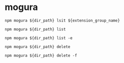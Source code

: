 # mogura

```
npm mogura ${dir_path} lsit ${extension_group_name}
```

```
npm mogura ${dir_path} list
```

```
npm mogura ${dir_path} list -e
```

```
npm mogura ${dir_path} delete
```

```
npm mogura ${dir_path} delete -f
```
